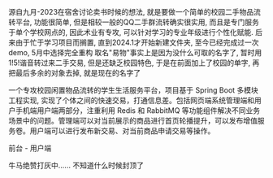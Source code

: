 源自九月-2023在宿舍讨论卖书时候的想法, 就是要做一个简单的校园二手物品流转平台, 功能很简单, 但是相较一般的QQ二手群流转确实很实用, 而且是专门服务于单个学校网点的, 因此术业有专攻,
可以针对学习的专业年级进行个性化赋能. 后来由于忙于学习项目而搁置, 直到2024.1才开始新建文件夹, 至今已经完成过一次demo, 5月中选择完全重构 取名"易物"事实上是因为没什么可取的名字了,
暂时用1!5!谐音转过来二手交易, 但是还缺乏校园特色, 于是在前面加上了校园的单字, 再把最后多余的对象去掉, 就是现在的名字了

一个专攻校园闲置物品流转的学生生活服务平台，项目基于 Spring Boot 多模块工程实现, 实现了个体之间的快速交易，打通信息差。包括网页端系统管理端和用户手机端用户端两部分，注重利用 Redis 和
RabbitMQ 等功能组件解决不同业务场景中的问题。管理端可以对当前展示的商品进行首页轮播提升，可以发布增值服务卷。用户端可以进行发布新交易、对当前商品申请交易等操作。

前台 - 用户端

牛马绝赞打灰中...... 不知道什么时候封顶了

